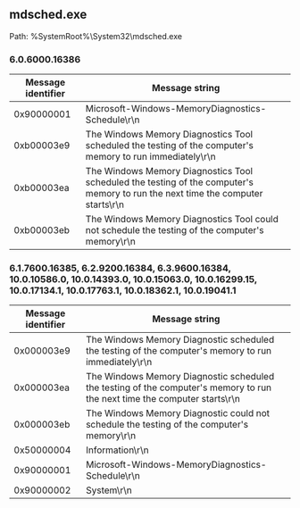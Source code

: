 ## mdsched.exe

Path: %SystemRoot%\System32\mdsched.exe

### 6.0.6000.16386

Message identifier | Message string
--- | ---
0x90000001 | Microsoft-Windows-MemoryDiagnostics-Schedule\r\n
0xb00003e9 | The Windows Memory Diagnostics Tool scheduled the testing of the computer's memory to run immediately\r\n
0xb00003ea | The Windows Memory Diagnostics Tool scheduled the testing of the computer's memory to run the next time the computer starts\r\n
0xb00003eb | The Windows Memory Diagnostics Tool could not schedule the testing of the computer's memory\r\n

### 6.1.7600.16385, 6.2.9200.16384, 6.3.9600.16384, 10.0.10586.0, 10.0.14393.0, 10.0.15063.0, 10.0.16299.15, 10.0.17134.1, 10.0.17763.1, 10.0.18362.1, 10.0.19041.1

Message identifier | Message string
--- | ---
0x000003e9 | The Windows Memory Diagnostic scheduled the testing of the computer's memory to run immediately\r\n
0x000003ea | The Windows Memory Diagnostic scheduled the testing of the computer's memory to run the next time the computer starts\r\n
0x000003eb | The Windows Memory Diagnostic could not schedule the testing of the computer's memory\r\n
0x50000004 | Information\r\n
0x90000001 | Microsoft-Windows-MemoryDiagnostics-Schedule\r\n
0x90000002 | System\r\n
